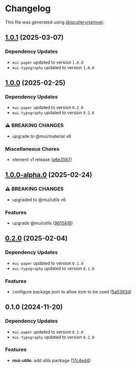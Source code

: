 # Changelog

This file was generated using [@jscutlery/semver](https://github.com/jscutlery/semver).

## [1.0.1](https://github.com/Availity/element/compare/@availity/mui-utils@1.0.0...@availity/mui-utils@1.0.1) (2025-03-07)

### Dependency Updates

* `mui-paper` updated to version `1.0.0`
* `mui-typography` updated to version `1.0.0`
## [1.0.0](https://github.com/Availity/element/compare/@availity/mui-utils@1.0.0-alpha.0...@availity/mui-utils@1.0.0) (2025-02-25)

### Dependency Updates

* `mui-paper` updated to version `0.2.0`
* `mui-typography` updated to version `0.2.0`

### ⚠ BREAKING CHANGES

* upgrade to @mui/material v6

### Miscellaneous Chores

* element v1 release ([a6e3567](https://github.com/Availity/element/commit/a6e35671185b9f13d25c7a39c4488ecb8774633e))

## [1.0.0-alpha.0](https://github.com/Availity/element/compare/@availity/mui-utils@0.2.0...@availity/mui-utils@1.0.0-alpha.0) (2025-02-24)


### ⚠ BREAKING CHANGES

* upgraded to @mui/utils v6

### Features

* upgrade @mui/utils ([9815416](https://github.com/Availity/element/commit/9815416251a3168024e9ea2b80e1cef8b0393fee))

## [0.2.0](https://github.com/Availity/element/compare/@availity/mui-utils@0.1.0...@availity/mui-utils@0.2.0) (2025-02-04)

### Dependency Updates

* `mui-paper` updated to version `0.1.0`
* `mui-typography` updated to version `0.1.0`

### Features

* configure package.json to allow esm to be used ([5a5393d](https://github.com/Availity/element/commit/5a5393de761f52608e714dd94a05106937dd95db))

## 0.1.0 (2024-11-20)

### Dependency Updates

* `mui-paper` updated to version `0.1.0`
* `mui-typography` updated to version `0.1.0`

### Features

* **mui-utils:** add utils package ([17c4ed4](https://github.com/Availity/element/commit/17c4ed4cde3398ff4d0ada74ad2ddc47d6a228bc))
